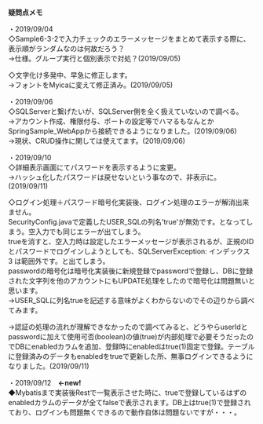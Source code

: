 **疑問点メモ**  

・2019/09/04  
◇Sample6-3-2で入力チェックのエラーメッセージをまとめて表示する際に、表示順がランダムなのは何故だろう？  
→仕様。グループ実行と個別表示で対処？(2019/09/05)

◇文字化け多発中、早急に修正します。  
→フォントをMyicaに変えて修正済み。(2019/09/05)  

・2019/09/06  
◇SQLServerと繋げたいが、SQLServer側を全く扱えていないので調べる。  
→アカウント作成、権限付与、ポートの設定等でハマるもなんとかSpringSample_WebAppから接続できるようになりました。(2019/09/06)  
→現状、CRUD操作に関しては使えてます。(2019/09/06)

・2019/09/10  
◇詳細表示画面にてパスワードを表示するように変更。  
→ハッシュ化したパスワードは戻せないという事なので、非表示に。(2019/09/11)

◇ログイン処理＋パスワード暗号化実装後、ログイン処理のエラーが解消出来ません。  
SecurityConfig.javaで定義したUSER_SQLの列名'true'が無効です。となってしまう。空入力でも同じエラーが出てしまう。  
trueを消すと、空入力時は設定したエラーメッセージが表示されるが、正規のIDとパスワードでログインしようとしても、SQLServerException: インデックス 3 は範囲外です。と出てしまう。  
passwordの暗号化は暗号化実装後に新規登録でpasswordで登録し、DBに登録された文字列を他のアカウントにもUPDATE処理をしたので暗号化は問題無いと思います。  
→USER_SQLに列名trueを記述する意味がよくわからないのでその辺りから調べてみます。  
  
→認証の処理の流れが理解できなかったので調べてみると、どうやらuserIdとpasswordに加えて使用可否(boolean)の値(true)が内部処理で必要そうだったのでDBにenabledカラムを追加、登録時にenabledはtrue(1)固定で登録。テーブルに登録済みのデータもenabledをtrueで更新した所、無事ログインできるようになりました。(2019/09/11)  
  
・2019/09/12　**←new!**  
◆Mybatisまで実装後Restで一覧表示させた時に、trueで登録しているはずのenabledカラムのデータが全てfalseで表示されます。DB上はtrue(1)で登録されており、ログインも問題無くできるので動作自体は問題ないですが・・・。